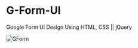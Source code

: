 # G-Form-UI
Google Form UI Design Using HTML, CSS ||  jQuery 

![GForm](https://github.com/anuj-as/G-Form-UI/assets/103725140/33a3e9e0-ae30-46b3-9ed8-5590cbd7e1a2)
